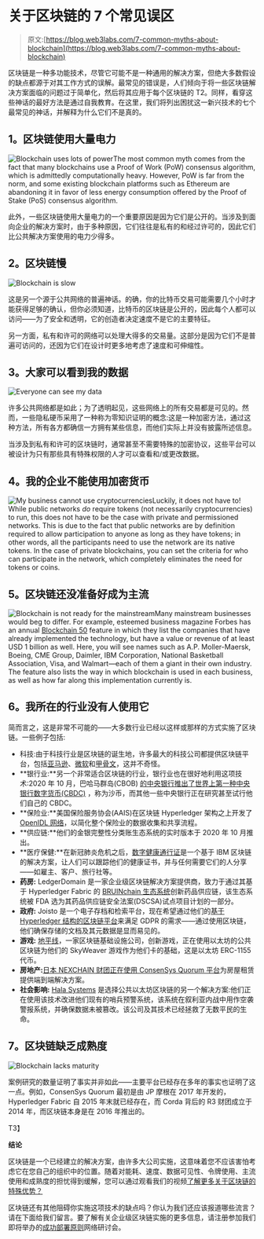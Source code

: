 # 关于区块链的 7 个常见误区

> 原文:[https://blog.web3labs.com/7-common-myths-about-blockchain](https://blog.web3labs.com/7-common-myths-about-blockchain)

区块链是一种多功能技术，尽管它可能不是一种通用的解决方案，但绝大多数假设的缺点都源于对其工作方式的误解。最常见的错误是，人们倾向于将一些区块链解决方案面临的问题过于简单化，然后将其应用于每个区块链的 T2。同样，看穿这些神话的最好方法是通过自我教育。在这里，我们将列出困扰这一新兴技术的七个最常见的神话，并解释为什么它们不是真的。

## **1。区块链使用大量电力**

![Blockchain uses lots of power](../Images/aab3250acbc95da9e0bfbbe6483ceb38.png)The most common myth comes from the fact that many blockchains use a Proof of Work (PoW) consensus algorithm, which is admittedly computationally heavy. However, PoW is far from the norm, and some existing blockchain platforms such as Ethereum are abandoning it in favor of less energy consumption offered by the Proof of Stake (PoS) consensus algorithm. 

此外，一些区块链使用大量电力的一个重要原因是因为它们是公开的。当涉及到面向企业的解决方案时，由于多种原因，它们往往是私有的和经过许可的，因此它们比公共解决方案使用的电力少得多。

## **2。区块链慢**

![Blockchain is slow](../Images/4c53886963a2f4f17c479c4c60ef6e51.png)

这是另一个源于公共网络的普遍神话。的确，你的比特币交易可能需要几个小时才能获得足够的确认，但你必须知道，比特币的区块链是公开的，因此每个人都可以访问——为了安全和透明，它的创造者决定速度不是它的主要特征。

另一方面，私有和许可的网络可以处理大得多的交易量。这部分是因为它们不是普遍可访问的，还因为它们在设计时更多地考虑了速度和可伸缩性。

## **3。大家可以看到我的数据**

![Everyone can see my data](../Images/b51cb23e025e5c97ac67ebea0c03d5a5.png)

许多公共网络都是如此；为了透明起见，这些网络上的所有交易都是可见的。然而，一些隐私硬币采用了一种称为零知识证明的概念:这是一种加密方法，通过这种方法，所有各方都确信一方拥有某些信息，而他们实际上并没有披露所述信息。

当涉及到私有和许可的区块链时，通常甚至不需要特殊的加密协议，这些平台可以被设计为只有那些具有特殊权限的人才可以查看和/或更改数据。

## **4。我的企业不能使用加密货币**

![My business cannot use cryptocurrencies](../Images/5155c073fe74273309d02ed072c2e26f.png)Luckily, it does not have to! While public networks *do* require tokens (not necessarily cryptocurrencies) to run, this does not have to be the case with private and permissioned networks. This is due to the fact that public networks are by definition required to allow participation to anyone as long as they have tokens; in other words, all the participants need to use the network are its native tokens. In the case of private blockchains, you can set the criteria for who can participate in the network, which completely eliminates the need for tokens or coins.

## **5。区块链还没准备好成为主流**

![Blockchain is not ready for the mainstream](../Images/6d91cdeddee121003f183d3b52cb8c38.png)Many mainstream businesses would beg to differ. For example, esteemed business magazine Forbes has an annual [Blockchain 50](https://www.forbes.com/sites/michaeldelcastillo/2021/02/02/blockchain-50/?sh=72bab3c2231c) feature in which they list the companies that have already implemented the technology, but have a value or revenue of at least USD 1 billion as well. Here, you will see names such as A.P. Moller-Maersk, Boeing, CME Group, Daimler, IBM Corporation, National Basketball Association, Visa, and Walmart—each of them a giant in their own industry. The feature also lists the way in which blockchain is used in each business, as well as how far along this implementation currently is.

## **6。我所在的行业没有人使用它**

简而言之，这是非常不可能的——大多数行业已经以这样或那样的方式实施了区块链。一些例子包括:

*   科技:由于科技行业是区块链的诞生地，许多最大的科技公司都提供区块链平台，包括[亚马逊](https://aws.amazon.com/managed-blockchain/)、[微软](https://azure.microsoft.com/en-gb/services/blockchain-service/)和[甲骨文](https://www.oracle.com/uk/blockchain/)，这并不奇怪。
*   **银行业:**另一个非常适合区块链的行业，银行业也在很好地利用这项技术:2020 年 10 月，巴哈马群岛(CBOB) [的中央银行推出了世界上第一种中央银行数字货币(CBDC)](https://coingeek.com/bahamas-launches-sand-dollar-the-worlds-first-official-cbdc/) ，称为沙币，而其他一些中央银行正在研究甚至试行他们自己的 CBDC。
*   **保险业:**美国保险服务协会(AAIS)在区块链 Hyperledger 架构之上开发了 [OpenIDL 网络](https://www.hyperledger.org/learn/publications/openidl-case-study)，以简化整个保险业的数据收集和共享流程。
*   **供应链:**他们的金银完整性分类账生态系统的实时版本于 2020 年 10 月推出。
*   **医疗保健:**在新冠肺炎危机之后，[数字健康通行证](https://www.ibm.com/watson/health/resources/digital-health-pass-blockchain-explained/)是一个基于 IBM 区块链的解决方案，让人们可以跟踪他们的健康证书，并与任何需要它们的人分享——如雇主、客户、旅行社等。
*   **药房:** LedgerDomain 是一家企业级区块链解决方案提供商，致力于通过其基于 Hyperledger Fabric 的 [BRUINchain 生态系统](https://www.hyperledger.org/learn/publications/ledgerdomain-case-study)创新药品供应链，该生态系统被 FDA 选为其药品供应链安全法案(DSCSA)试点项目计划的一部分。
*   **政府:** Joisto 是一个电子存档和检索平台，现在希望通过他们的[基于 Hyperledger 结构的区块链平台](https://www.hyperledger.org/learn/publications/joitso-solution-brief)来满足 GDPR 的需求——通过使用区块链，他们确保存储的文档及其元数据是显而易见的。
*   **游戏:** [地平线](https://infura.io/customers/skyweaver)，一家区块链基础设施公司，创新游戏，正在使用以太坊的公共区块链为他们的 SkyWeaver 游戏作为他们卡的基础，这是以太坊 ERC-1155 代币。
*   **房地产:**[日本 NEXCHAIN 财团正在使用 ConsenSys Quorum 平台](https://www.ledgerinsights.com/japanese-consortium-blockchain-platform-real-estate-rental-nexchain/)为房屋租赁提供端到端解决方案。
*   **社会影响:** [Hala Systems](https://consensys.net/blockchain-use-cases/social-impact/hala-systems-case-study/) 是选择公共以太坊区块链的另一个解决方案:他们正在使用该技术改进他们现有的哨兵预警系统，该系统在叙利亚内战中用作空袭警报系统，并确保数据未被篡改。该公司及其技术已经拯救了无数平民的生命。

## **7。区块链缺乏成熟度**

![Blockchain lacks maturity](../Images/66f0b322b77dc2b0dc13be77cff666ed.png)

案例研究的数量证明了事实并非如此——主要平台已经存在多年的事实也证明了这一点。例如，ConsenSys Quorum 最初是由 JP 摩根在 2017 年开发的，Hyperledger Fabric 自 2015 年末就已经存在，而 Corda 背后的 R3 财团成立于 2014 年，而区块链本身是在 2016 年推出的。

T3】

**结论**

区块链是一个已经建立的解决方案，由许多大公司实施，这意味着您不应该害怕考虑它在您自己的组织中的位置。随着对能耗、速度、数据可见性、令牌使用、主流使用和成熟度的担忧得到缓解，您可以通过观看我们的视频[了解更多关于区块链的特殊优势？](https://blog.web3labs.com/new-video-what-is-blockchain-great-at)

区块链还有其他阻碍你实施这项技术的缺点吗？你认为我们还应该报道哪些流言？请在下面给我们留言。要了解有关企业级区块链实施的更多信息，请注册参加我们即将举办的[成功部署原则](https://www.web3labs.com/principles-webinar)网络研讨会。